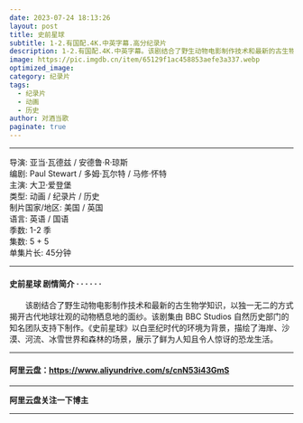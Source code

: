 ```yaml
---
date: 2023-07-24 18:13:26
layout: post
title: 史前星球
subtitle: 1-2.有国配.4K.中英字幕.高分纪录片
description: 1-2.有国配.4K.中英字幕。该剧结合了野生动物电影制作技术和最新的古生物学知识，以独一无二的方式揭开古代地球壮观的动物栖息地的面纱。该剧集由 BBC Studios 自然历史部门的知名团队支持下制作...
image: https://pic.imgdb.cn/item/65129f1ac458853aefe3a337.webp
optimized_image: 
category: 纪录片
tags: 
  - 纪录片
  - 动画
  - 历史
author: 对酒当歌
paginate: true
---
```


---

导演: 亚当·瓦德兹 / 安德鲁·R·琼斯  
编剧: Paul Stewart / 多姆·瓦尔特 / 马修·怀特  
主演: 大卫·爱登堡  
类型: 动画 / 纪录片 / 历史  
制片国家/地区: 美国 / 英国  
语言: 英语 / 国语  
季数: 1-2 季  
集数: 5 + 5  
单集片长: 45分钟  

---

#### 史前星球 剧情简介 · · · · · ·

　　该剧结合了野生动物电影制作技术和最新的古生物学知识，以独一无二的方式揭开古代地球壮观的动物栖息地的面纱。该剧集由 BBC Studios 自然历史部门的知名团队支持下制作。《史前星球》以白垩纪时代的环境为背景，描绘了海岸、沙漠、河流、冰雪世界和森林的场景，展示了鲜为人知且令人惊讶的恐龙生活。

---

#### 阿里云盘：<https://www.aliyundrive.com/s/cnN53i43GmS>

---

**阿里云盘关注一下博主**

---
